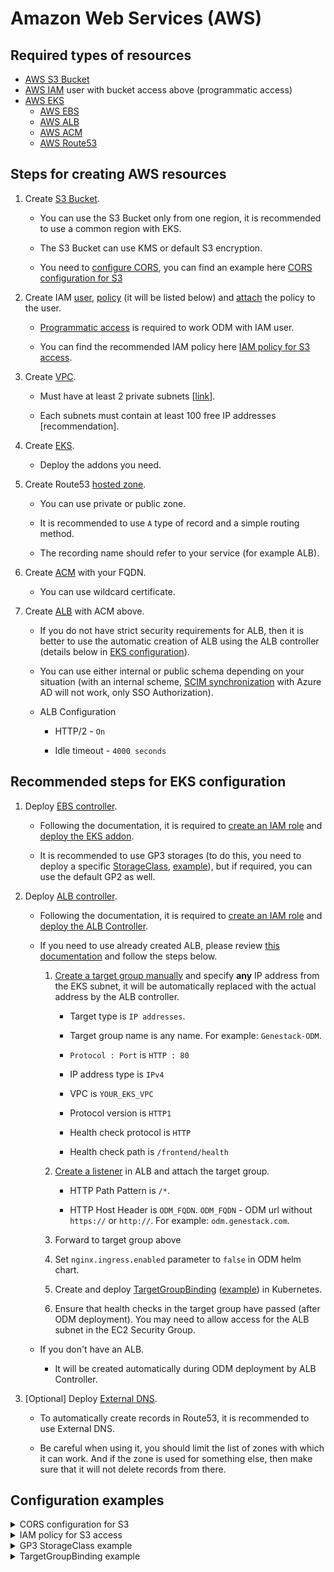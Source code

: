 # Amazon Web Services (AWS)

## Required types of resources

- [AWS S3 Bucket](https://aws.amazon.com/s3/)
- [AWS IAM](https://aws.amazon.com/iam/) user with bucket access above (programmatic access)
- [AWS EKS](https://aws.amazon.com/eks/)
    - [AWS EBS](https://aws.amazon.com/ebs/)
    - [AWS ALB](https://aws.amazon.com/elasticloadbalancing/)
    - [AWS ACM](https://aws.amazon.com/certificate-manager/)
    - [AWS Route53](https://aws.amazon.com/route53/)

## Steps for creating AWS resources

1. Create [S3 Bucket](https://docs.aws.amazon.com/AmazonS3/latest/userguide/create-bucket-overview.html).

    - You can use the S3 Bucket only from one region, it is recommended to use a common region with EKS.

    - The S3 Bucket can use KMS or default S3 encryption.

    - You need to [configure CORS](https://docs.aws.amazon.com/AmazonS3/latest/userguide/enabling-cors-examples.html), you can find an example here [CORS configuration for S3](#configuration-examples)

2. Create IAM [user](https://docs.aws.amazon.com/IAM/latest/UserGuide/id_users_create.html), [policy](https://docs.aws.amazon.com/IAM/latest/UserGuide/access_policies_create.html) (it will be listed below) and [attach](https://docs.aws.amazon.com/IAM/latest/UserGuide/access_policies_manage-attach-detach.html) the policy to the user.

    - [Programmatic access](https://docs.aws.amazon.com/IAM/latest/UserGuide/id_credentials_access-keys.html) is required to work ODM with IAM user.

    - You can find the recommended IAM policy here [IAM policy for S3 access](#configuration-examples).

3. Create [VPC](https://docs.aws.amazon.com/vpc/latest/userguide/vpc-getting-started.html).

    - Must have at least 2 private subnets [[link](https://docs.aws.amazon.com/eks/latest/userguide/network_reqs.html)].

    - Each subnets must contain at least 100 free IP addresses [recommendation].

4. Create [EKS](https://docs.aws.amazon.com/eks/latest/userguide/create-cluster.html).

    - Deploy the addons you need.

5. Create Route53 [hosted zone](https://docs.aws.amazon.com/Route53/latest/DeveloperGuide/hosted-zones-working-with.html).

    - You can use private or public zone.

    - It is recommended to use `A` type of record and a simple routing method.

    - The recording name should refer to your service (for example ALB).

6. Create [ACM](https://docs.aws.amazon.com/acm/latest/userguide/gs-acm-request-public.html) with your FQDN.

    - You can use wildcard certificate.

7. Create [ALB](https://docs.aws.amazon.com/elasticloadbalancing/latest/application/create-application-load-balancer.html) with ACM above.

    - If you do not have strict security requirements for ALB, then it is better to use the automatic creation of ALB using the ALB controller (details below in [EKS configuration](#recommended-steps-for-eks-configuration)).

    - You can use either internal or public schema depending on your situation (with an internal scheme, [SCIM synchronization](../single-sign-on/scim/azure.md) with Azure AD will not work, only SSO Authorization).

    - ALB Configuration

        - HTTP/2 - `On`

        - Idle timeout - `4000 seconds`

## Recommended steps for EKS configuration

1. Deploy [EBS controller](https://docs.aws.amazon.com/eks/latest/userguide/ebs-csi.html).

    - Following the documentation, it is required to [create an IAM role](https://docs.aws.amazon.com/eks/latest/userguide/csi-iam-role.html) and [deploy the EKS addon](https://docs.aws.amazon.com/eks/latest/userguide/managing-ebs-csi.html).

    - It is recommended to use GP3 storages (to do this, you need to deploy a specific [StorageClass](https://github.com/kubernetes-sigs/aws-ebs-csi-driver/blob/862fe33d2174e00f449ac34859c9990340234a63/docs/parameters.md), [example](#configuration-examples)), but if required, you can use the default GP2 as well.

2. Deploy [ALB controller](https://docs.aws.amazon.com/eks/latest/userguide/aws-load-balancer-controller.html).

    - Following the documentation, it is required to [create an IAM role](https://docs.aws.amazon.com/eks/latest/userguide/lbc-helm.html#lbc-helm-iam) and [deploy the ALB Controller](https://docs.aws.amazon.com/eks/latest/userguide/lbc-helm.html#lbc-helm-install).

    - If you need to use already created ALB, please review [this documentation](https://kubernetes-sigs.github.io/aws-load-balancer-controller/v2.6/guide/use_cases/self_managed_lb/) and follow the steps below.

        1. [Create a target group manually](https://docs.aws.amazon.com/elasticloadbalancing/latest/application/create-target-group.html) and specify **any** IP address from the EKS subnet, it will be automatically replaced with the actual address by the ALB controller.

            - Target type is `IP addresses`.

            - Target group name is any name. For example: `Genestack-ODM`.

            - `Protocol : Port` is `HTTP : 80`

            - IP address type is `IPv4`

            - VPC is `YOUR_EKS_VPC`

            - Protocol version is `HTTP1`

            - Health check protocol is `HTTP`

            - Health check path is `/frontend/health`

        2. [Create a listener](https://docs.aws.amazon.com/elasticloadbalancing/latest/application/listener-update-rules.html) in ALB and attach the target group.

            - HTTP Path Pattern is `/*`.

            - HTTP Host Header is `ODM_FQDN`. `ODM_FQDN` - ODM url without `https://` or `http://`. For example: `odm.genestack.com`.

        3. Forward to target group above

        4. Set `nginx.ingress.enabled` parameter to `false` in ODM helm chart.

        5. Create and deploy [TargetGroupBinding](https://kubernetes-sigs.github.io/aws-load-balancer-controller/v2.6/guide/use_cases/self_managed_lb/#create-targetgroupbinding-crd) ([example](#configuration-examples)) in Kubernetes.

        6. Ensure that health checks in the target group have passed (after ODM deployment). You may need to allow access for the ALB subnet in the EC2 Security Group.

    - If you don't have an ALB.

        - It will be created automatically during ODM deployment by ALB Controller.

3. [Optional] Deploy [External DNS](https://github.com/kubernetes-sigs/external-dns/blob/master/docs/tutorials/aws.md).

    - To automatically create records in Route53, it is recommended to use External DNS.

    - Be careful when using it, you should limit the list of zones with which it can work. And if the zone is used for something else, then make sure that it will not delete records from there.

## Configuration examples

<details><summary>CORS configuration for S3</summary>
```json
[
    {
        "AllowedHeaders": [
            "accept",
            "accept-language",
            "Content-Type"
        ],
        "AllowedMethods": [
            "PUT"
        ],
        "AllowedOrigins": [
            "https://ODM_FQDN"
        ],
        "ExposeHeaders": [],
        "MaxAgeSeconds": 3000
    }
]
```
</details>

<details><summary>IAM policy for S3 access</summary>
```json
{
  "Version" : "2012-10-17",
  "Statement" : [
    {
      "Sid" : "ListObjectsInBucket",
      "Effect" : "Allow",
      "Action" : [
        "s3:ListBucket",
        "s3:GetBucketLocation",
        "s3:ListBucketMultipartUploads",
        "s3:ListBucketVersions"
      ],
      "Resource" : ["S3_BUCKET_ARN"]
    },
    {
      "Sid" : "AllObjectActions",
      "Effect" : "Allow",
      "Action" : [
        "s3:*Object*",
        "s3:AbortMultipartUpload",
        "s3:ListMultipartUploadParts"
      ],
      "Resource" : ["S3_BUCKET_ARN/*"]
    },
    {
      "Sid" : "AllowUseOfTheKey",
      "Effect" : "Allow",
      "Action" : [
        "kms:Encrypt",
        "kms:Decrypt",
        "kms:ReEncrypt*",
        "kms:GenerateDataKey*",
        "kms:DescribeKey"
      ],
      "Resource" : ["KMS_KEY_ARN"]
    }
  ]
}
```
</details>

<details><summary>GP3 StorageClass example</summary>
```yaml
apiVersion: storage.k8s.io/v1
kind: StorageClass
metadata:
  name: gp3
parameters:
  type: gp3
provisioner: ebs.csi.aws.com
volumeBindingMode: Immediate
allowVolumeExpansion: true
```
</details>

<details><summary>TargetGroupBinding example</summary>
```yaml
apiVersion: elbv2.k8s.aws/v1beta1
kind: TargetGroupBinding
metadata:
  name: odm
  namespace: odm
spec:
  ipAddressType: ipv4
  serviceRef:
    name: odm-nginx
    port: 80
  targetGroupARN: TARGET_GROUP_ARN
```
</details>
